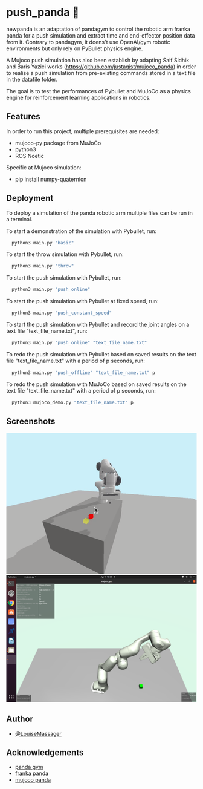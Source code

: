 # push_panda 🦾

newpanda is an adaptation of pandagym to
 control the robotic arm franka panda for a push simulation 
 and extract time and end-effector position data 
 from it. Contrary to pandagym, it doens't use OpenAI/gym 
 robotic environments but only rely on PyBullet physics engine.
 
 A Mujoco push simulation has also been establish by adapting Saif Sidhik and 
Baris Yazici works (https://github.com/justagist/mujoco_panda) in order to realise a push simulation from pre-existing commands stored in a text file in the datafile folder.
 
 The goal is to test the performances of Pybullet 
 and MuJoCo as a physics engine for reinforcement learning 
 applications in robotics.
 
 

## Features

In order to run this project, multiple prerequisites are needed:
- mujoco-py package from MuJoCo
- python3
- ROS Noetic

Specific at Mujoco simulation:
- pip install numpy-quaternion


## Deployment

To deploy a simulation of the panda robotic arm multiple files
can be run in a terminal.

To start a demonstration of the simulation with Pybullet, run:
```bash
  python3 main.py "basic"
```

To start the throw simulation with Pybullet, run:
```bash
  python3 main.py "throw"
```

To start the push simulation with Pybullet, run:
```bash
  python3 main.py "push_online"
```
To start the push simulation with Pybullet at fixed speed, run:
```bash
  python3 main.py "push_constant_speed"
```

To start the push simulation with Pybullet and record the joint angles on a text file "text_file_name.txt", run:
```bash
  python3 main.py "push_online" "text_file_name.txt"
```

To redo the push simulation with Pybullet based on saved results on the text file "text_file_name.txt" with a period of p seconds, run:
```bash
  python3 main.py "push_offline" "text_file_name.txt" p
```

To redo the push simulation with MuJoCo based on saved results on the text file "text_file_name.txt" with a period of p seconds, run:
```bash
  python3 mujoco_demo.py "text_file_name.txt" p
```

## Screenshots

<img src="simulation_pictures/pybullet_demo.png" width=1000>
<img src="simulation_pictures/mujoco_demo.png" width=1000>


## Author

- [@LouiseMassager](https://github.com/LouiseMassager)



## Acknowledgements

 - [panda gym](https://github.com/qgallouedec/panda-gym)
 - [franka panda](https://github.com/vikashplus/franka_sim)
 - [mujoco panda](https://github.com/justagist/mujoco_panda)

